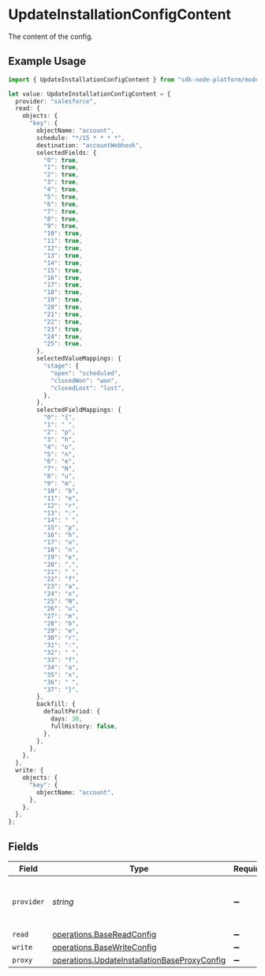 # UpdateInstallationConfigContent

The content of the config.

## Example Usage

```typescript
import { UpdateInstallationConfigContent } from "sdk-node-platform/models/operations";

let value: UpdateInstallationConfigContent = {
  provider: "salesforce",
  read: {
    objects: {
      "key": {
        objectName: "account",
        schedule: "*/15 * * * *",
        destination: "accountWebhook",
        selectedFields: {
          "0": true,
          "1": true,
          "2": true,
          "3": true,
          "4": true,
          "5": true,
          "6": true,
          "7": true,
          "8": true,
          "9": true,
          "10": true,
          "11": true,
          "12": true,
          "13": true,
          "14": true,
          "15": true,
          "16": true,
          "17": true,
          "18": true,
          "19": true,
          "20": true,
          "21": true,
          "22": true,
          "23": true,
          "24": true,
          "25": true,
        },
        selectedValueMappings: {
          "stage": {
            "open": "scheduled",
            "closedWon": "won",
            "closedLost": "lost",
          },
        },
        selectedFieldMappings: {
          "0": "{",
          "1": " ",
          "2": "p",
          "3": "h",
          "4": "o",
          "5": "n",
          "6": "e",
          "7": "N",
          "8": "u",
          "9": "m",
          "10": "b",
          "11": "e",
          "12": "r",
          "13": ":",
          "14": " ",
          "15": "p",
          "16": "h",
          "17": "o",
          "18": "n",
          "19": "e",
          "20": ",",
          "21": " ",
          "22": "f",
          "23": "a",
          "24": "x",
          "25": "N",
          "26": "u",
          "27": "m",
          "28": "b",
          "29": "e",
          "30": "r",
          "31": ":",
          "32": " ",
          "33": "f",
          "34": "a",
          "35": "x",
          "36": " ",
          "37": "}",
        },
        backfill: {
          defaultPeriod: {
            days: 30,
            fullHistory: false,
          },
        },
      },
    },
  },
  write: {
    objects: {
      "key": {
        objectName: "account",
      },
    },
  },
};
```

## Fields

| Field                                                                                                        | Type                                                                                                         | Required                                                                                                     | Description                                                                                                  | Example                                                                                                      |
| ------------------------------------------------------------------------------------------------------------ | ------------------------------------------------------------------------------------------------------------ | ------------------------------------------------------------------------------------------------------------ | ------------------------------------------------------------------------------------------------------------ | ------------------------------------------------------------------------------------------------------------ |
| `provider`                                                                                                   | *string*                                                                                                     | :heavy_minus_sign:                                                                                           | The SaaS API that we are integrating with.                                                                   | salesforce                                                                                                   |
| `read`                                                                                                       | [operations.BaseReadConfig](../../models/operations/basereadconfig.md)                                       | :heavy_minus_sign:                                                                                           | N/A                                                                                                          |                                                                                                              |
| `write`                                                                                                      | [operations.BaseWriteConfig](../../models/operations/basewriteconfig.md)                                     | :heavy_minus_sign:                                                                                           | N/A                                                                                                          |                                                                                                              |
| `proxy`                                                                                                      | [operations.UpdateInstallationBaseProxyConfig](../../models/operations/updateinstallationbaseproxyconfig.md) | :heavy_minus_sign:                                                                                           | N/A                                                                                                          |                                                                                                              |